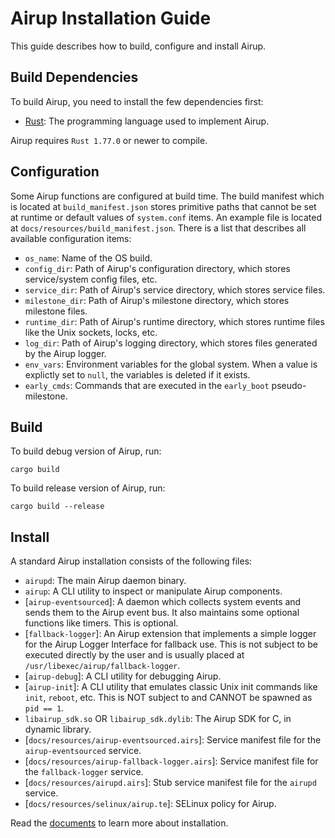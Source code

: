 # Airup Installation Guide
This guide describes how to build, configure and install Airup.

## Build Dependencies
To build Airup, you need to install the few dependencies first:
 - [Rust](https://rust-lang.org): The programming language used to implement Airup.

Airup requires `Rust 1.77.0` or newer to compile.

## Configuration
Some Airup functions are configured at build time. The build manifest which is located at `build_manifest.json` stores primitive
paths that cannot be set at runtime or default values of `system.conf` items. An example file is located
at `docs/resources/build_manifest.json`. There is a list that describes all available configuration items:
 - `os_name`: Name of the OS build.
 - `config_dir`: Path of Airup's configuration directory, which stores service/system config files, etc.
 - `service_dir`: Path of Airup's service directory, which stores service files.
 - `milestone_dir`: Path of Airup's milestone directory, which stores milestone files.
 - `runtime_dir`: Path of Airup's runtime directory, which stores runtime files like the Unix sockets, locks, etc.
 - `log_dir`: Path of Airup's logging directory, which stores files generated by the Airup logger.
 - `env_vars`: Environment variables for the global system. When a value is explictly set to `null`, the variables is deleted if it exists.
 - `early_cmds`: Commands that are executed in the `early_boot` pseudo-milestone.

## Build
To build debug version of Airup, run:
```shell
cargo build
```

To build release version of Airup, run:
```shell
cargo build --release
```

## Install
A standard Airup installation consists of the following files:
 - `airupd`: The main Airup daemon binary.
 - `airup`: A CLI utility to inspect or manipulate Airup components.
 - \[`airup-eventsourced`\]: A daemon which collects system events and sends them to the Airup event bus. It also maintains some
 optional functions like timers. This is optional.
 - \[`fallback-logger`\]: An Airup extension that implements a simple logger for the Airup Logger Interface for fallback use.
 This is not subject to be executed directly by the user and is usually placed at `/usr/libexec/airup/fallback-logger`.
 - \[`airup-debug`\]: A CLI utility for debugging Airup.
 - \[`airup-init`\]: A CLI utility that emulates classic Unix init commands like `init`, `reboot`, etc. This is NOT subject to
 and CANNOT be spawned as `pid == 1`.
 - `libairup_sdk.so` OR `libairup_sdk.dylib`: The Airup SDK for C, in dynamic library.
 - \[`docs/resources/airup-eventsourced.airs`\]: Service manifest file for the `airup-eventsourced` service.
 - \[`docs/resources/airup-fallback-logger.airs`\]: Service manifest file for the `fallback-logger` service.
 - \[`docs/resources/airupd.airs`\]: Stub service manifest file for the `airupd` service.
 - \[`docs/resources/selinux/airup.te`\]: SELinux policy for Airup.

Read the [documents](docs/README.md) to learn more about installation.
